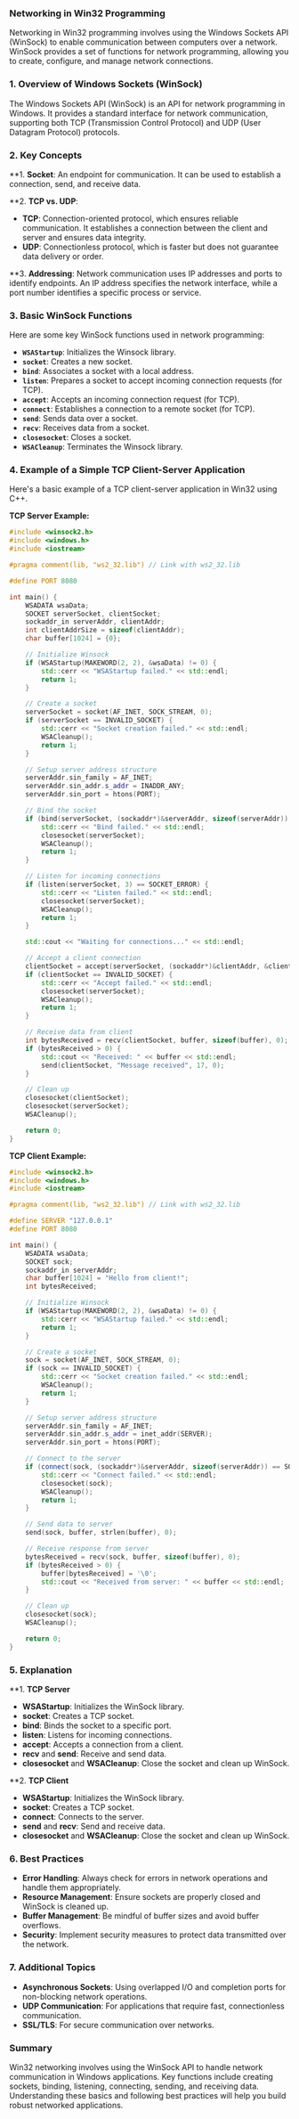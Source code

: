 ### **Networking in Win32 Programming**

Networking in Win32 programming involves using the Windows Sockets API (WinSock) to enable communication between computers over a network. WinSock provides a set of functions for network programming, allowing you to create, configure, and manage network connections.

### **1. Overview of Windows Sockets (WinSock)**

The Windows Sockets API (WinSock) is an API for network programming in Windows. It provides a standard interface for network communication, supporting both TCP (Transmission Control Protocol) and UDP (User Datagram Protocol) protocols.

### **2. Key Concepts**

**1. **Socket**: An endpoint for communication. It can be used to establish a connection, send, and receive data.

**2. **TCP vs. UDP**: 
   - **TCP**: Connection-oriented protocol, which ensures reliable communication. It establishes a connection between the client and server and ensures data integrity.
   - **UDP**: Connectionless protocol, which is faster but does not guarantee data delivery or order.

**3. **Addressing**: Network communication uses IP addresses and ports to identify endpoints. An IP address specifies the network interface, while a port number identifies a specific process or service.

### **3. Basic WinSock Functions**

Here are some key WinSock functions used in network programming:

- **`WSAStartup`**: Initializes the Winsock library.
- **`socket`**: Creates a new socket.
- **`bind`**: Associates a socket with a local address.
- **`listen`**: Prepares a socket to accept incoming connection requests (for TCP).
- **`accept`**: Accepts an incoming connection request (for TCP).
- **`connect`**: Establishes a connection to a remote socket (for TCP).
- **`send`**: Sends data over a socket.
- **`recv`**: Receives data from a socket.
- **`closesocket`**: Closes a socket.
- **`WSACleanup`**: Terminates the Winsock library.

### **4. Example of a Simple TCP Client-Server Application**

Here's a basic example of a TCP client-server application in Win32 using C++.

**TCP Server Example:**

```cpp
#include <winsock2.h>
#include <windows.h>
#include <iostream>

#pragma comment(lib, "ws2_32.lib") // Link with ws2_32.lib

#define PORT 8080

int main() {
    WSADATA wsaData;
    SOCKET serverSocket, clientSocket;
    sockaddr_in serverAddr, clientAddr;
    int clientAddrSize = sizeof(clientAddr);
    char buffer[1024] = {0};

    // Initialize Winsock
    if (WSAStartup(MAKEWORD(2, 2), &wsaData) != 0) {
        std::cerr << "WSAStartup failed." << std::endl;
        return 1;
    }

    // Create a socket
    serverSocket = socket(AF_INET, SOCK_STREAM, 0);
    if (serverSocket == INVALID_SOCKET) {
        std::cerr << "Socket creation failed." << std::endl;
        WSACleanup();
        return 1;
    }

    // Setup server address structure
    serverAddr.sin_family = AF_INET;
    serverAddr.sin_addr.s_addr = INADDR_ANY;
    serverAddr.sin_port = htons(PORT);

    // Bind the socket
    if (bind(serverSocket, (sockaddr*)&serverAddr, sizeof(serverAddr)) == SOCKET_ERROR) {
        std::cerr << "Bind failed." << std::endl;
        closesocket(serverSocket);
        WSACleanup();
        return 1;
    }

    // Listen for incoming connections
    if (listen(serverSocket, 3) == SOCKET_ERROR) {
        std::cerr << "Listen failed." << std::endl;
        closesocket(serverSocket);
        WSACleanup();
        return 1;
    }

    std::cout << "Waiting for connections..." << std::endl;

    // Accept a client connection
    clientSocket = accept(serverSocket, (sockaddr*)&clientAddr, &clientAddrSize);
    if (clientSocket == INVALID_SOCKET) {
        std::cerr << "Accept failed." << std::endl;
        closesocket(serverSocket);
        WSACleanup();
        return 1;
    }

    // Receive data from client
    int bytesReceived = recv(clientSocket, buffer, sizeof(buffer), 0);
    if (bytesReceived > 0) {
        std::cout << "Received: " << buffer << std::endl;
        send(clientSocket, "Message received", 17, 0);
    }

    // Clean up
    closesocket(clientSocket);
    closesocket(serverSocket);
    WSACleanup();

    return 0;
}
```

**TCP Client Example:**

```cpp
#include <winsock2.h>
#include <windows.h>
#include <iostream>

#pragma comment(lib, "ws2_32.lib") // Link with ws2_32.lib

#define SERVER "127.0.0.1"
#define PORT 8080

int main() {
    WSADATA wsaData;
    SOCKET sock;
    sockaddr_in serverAddr;
    char buffer[1024] = "Hello from client!";
    int bytesReceived;

    // Initialize Winsock
    if (WSAStartup(MAKEWORD(2, 2), &wsaData) != 0) {
        std::cerr << "WSAStartup failed." << std::endl;
        return 1;
    }

    // Create a socket
    sock = socket(AF_INET, SOCK_STREAM, 0);
    if (sock == INVALID_SOCKET) {
        std::cerr << "Socket creation failed." << std::endl;
        WSACleanup();
        return 1;
    }

    // Setup server address structure
    serverAddr.sin_family = AF_INET;
    serverAddr.sin_addr.s_addr = inet_addr(SERVER);
    serverAddr.sin_port = htons(PORT);

    // Connect to the server
    if (connect(sock, (sockaddr*)&serverAddr, sizeof(serverAddr)) == SOCKET_ERROR) {
        std::cerr << "Connect failed." << std::endl;
        closesocket(sock);
        WSACleanup();
        return 1;
    }

    // Send data to server
    send(sock, buffer, strlen(buffer), 0);

    // Receive response from server
    bytesReceived = recv(sock, buffer, sizeof(buffer), 0);
    if (bytesReceived > 0) {
        buffer[bytesReceived] = '\0';
        std::cout << "Received from server: " << buffer << std::endl;
    }

    // Clean up
    closesocket(sock);
    WSACleanup();

    return 0;
}
```

### **5. Explanation**

**1. **TCP Server**

- **WSAStartup**: Initializes the WinSock library.
- **socket**: Creates a TCP socket.
- **bind**: Binds the socket to a specific port.
- **listen**: Listens for incoming connections.
- **accept**: Accepts a connection from a client.
- **recv** and **send**: Receive and send data.
- **closesocket** and **WSACleanup**: Close the socket and clean up WinSock.

**2. **TCP Client**

- **WSAStartup**: Initializes the WinSock library.
- **socket**: Creates a TCP socket.
- **connect**: Connects to the server.
- **send** and **recv**: Send and receive data.
- **closesocket** and **WSACleanup**: Close the socket and clean up WinSock.

### **6. Best Practices**

- **Error Handling**: Always check for errors in network operations and handle them appropriately.
- **Resource Management**: Ensure sockets are properly closed and WinSock is cleaned up.
- **Buffer Management**: Be mindful of buffer sizes and avoid buffer overflows.
- **Security**: Implement security measures to protect data transmitted over the network.

### **7. Additional Topics**

- **Asynchronous Sockets**: Using overlapped I/O and completion ports for non-blocking network operations.
- **UDP Communication**: For applications that require fast, connectionless communication.
- **SSL/TLS**: For secure communication over networks.

### **Summary**

Win32 networking involves using the WinSock API to handle network communication in Windows applications. Key functions include creating sockets, binding, listening, connecting, sending, and receiving data. Understanding these basics and following best practices will help you build robust networked applications.